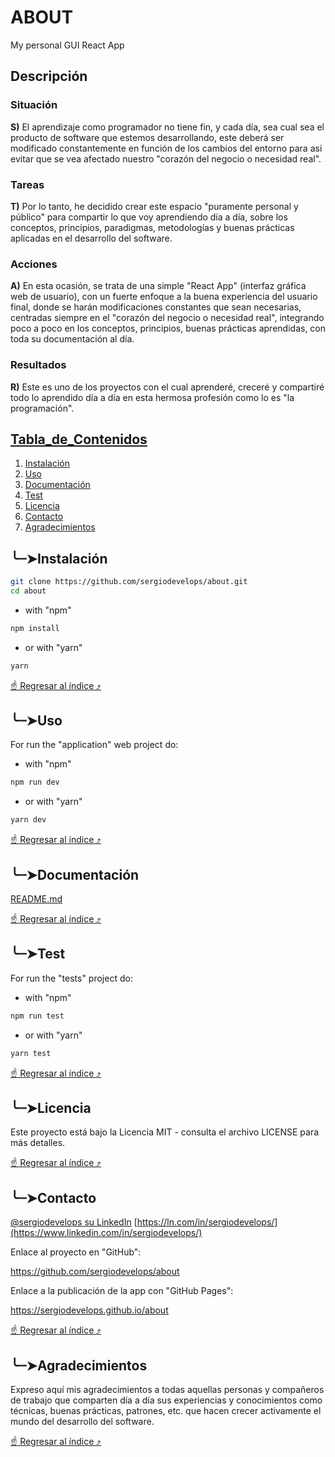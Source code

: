 # ABOUT
My personal GUI React App

## Descripción
[//]: # (Una breve descripción del proyecto que explique 
su propósito y sus características principales.)

### Situación
**S)** El aprendizaje como programador no tiene fin, y cada día, sea cual sea el producto de software que estemos desarrollando, este deberá ser modificado constantemente en función de los cambios del entorno para asi evitar que se vea afectado nuestro "corazón del negocio o necesidad real". 

### Tareas
**T)** Por lo tanto, he decidido crear este espacio "puramente personal y público" para compartir lo que voy aprendiendo día a día, sobre los conceptos, principios, paradigmas, metodologías y buenas prácticas aplicadas en el desarrollo del software.

### Acciones
**A)** En esta ocasión, se trata de una simple "React App" (interfaz gráfica web de usuario), con un fuerte enfoque a la buena experiencia del usuario final, donde se harán modificaciones constantes que sean necesarias, centradas siempre en el "corazón del negocio o necesidad real", integrando poco a poco en los  conceptos, principios, buenas prácticas aprendidas, con toda su documentación al día.

### Resultados
**R)** Este es uno de los proyectos con el cual aprenderé, creceré y compartiré todo lo aprendido día a día en esta hermosa profesión como lo es "la programación".


## [Tabla_de_Contenidos](#Tabla_de_Contenidos)

1. [Instalación](#instalación)
2. [Uso](#uso)
3. [Documentación](#documentación)
4. [Test](#test)
5. [Licencia](#licencia)
6. [Contacto](#contacto)
7. [Agradecimientos](#agradecimientos)




## ╰┈➤Instalación

[//]: # (Instrucciones para instalar el proyecto. Incluye los requisitos previos y 
comandos necesarios.)

```bash
git clone https://github.com/sergiodevelops/about.git
cd about
```
- with "npm"
```bash
npm install
```
- or with "yarn"
```bash
yarn
```
[☝️ Regresar al índice ⤴](#Tabla_de_Contenidos)




## ╰┈➤Uso
[//]: # (Instrucciones para usar el proyecto. Incluye ejemplos de comandos y código.)
For run the "application" web project do:
- with "npm"
```bash
npm run dev
```
- or with "yarn"
```bash
yarn dev
```

[☝️ Regresar al índice ⤴](#Tabla_de_Contenidos)




[//]: # (## ╰┈➤Ejemplos)
[//]: # (Algunos ejemplos prácticos de uso de tu proyecto.)




## ╰┈➤Documentación
[//]: # (Un enlace a la documentación completa si está en otro lugar.)

[README.md](https://github.com/sergiodevelops/about/blob/master/README.md)

[☝️ Regresar al índice ⤴](#Tabla_de_Contenidos)




[//]: # (## ╰┈➤Contribución)
[//]: # (Guía para contribuir al proyecto. Incluye reglas para pull requests, código de conducta, etc.)




## ╰┈➤Test
[//]: # (Instrucciones para correr los tests.)
[//]: # (asd)
For run the "tests" project do:
- with "npm"
```bash
npm run test
```
- or with "yarn"
```bash
yarn test
```

[☝️ Regresar al índice ⤴](#Tabla_de_Contenidos)




## ╰┈➤Licencia
Este proyecto está bajo la Licencia MIT - consulta el archivo LICENSE para más detalles.

[☝️ Regresar al índice ⤴](#Tabla_de_Contenidos)




## ╰┈➤Contacto
[@sergiodevelops su LinkedIn](https://www.linkedin.com/in/sergiodevelops/)
[https://ln.com/in/sergiodevelops/](https://www.linkedin.com/in/sergiodevelops/)

Enlace al proyecto en "GitHub": 

https://github.com/sergiodevelops/about

Enlace a la publicación de la app con "GitHub Pages":

https://sergiodevelops.github.io/about

[☝️ Regresar al índice ⤴](#Tabla_de_Contenidos)




## ╰┈➤Agradecimientos
Expreso aquí mis agradecimientos a todas aquellas personas y compañeros de trabajo que comparten día a día sus experiencias y conocimientos como técnicas, buenas prácticas, patrones, etc. que hacen crecer activamente el mundo del desarrollo del software.

[☝️ Regresar al índice ⤴](#Tabla_de_Contenidos)
